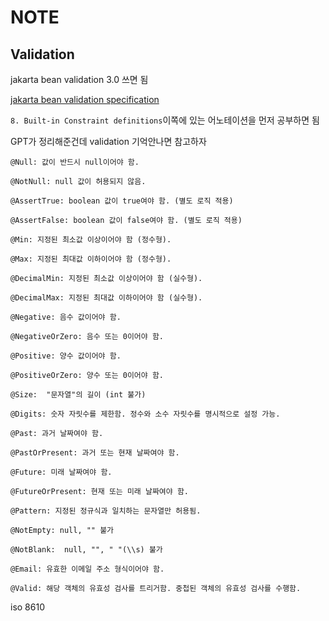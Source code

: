 # NOTE


## Validation

jakarta bean validation 3.0 쓰면 됨 

[jakarta bean validation specification](https://jakarta.ee/specifications/bean-validation/3.0/jakarta-bean-validation-spec-3.0.html#builtinconstraints)

`8. Built-in Constraint definitions`이쪽에 있는 어노테이션을 먼저 공부하면 됨

GPT가 정리해준건데 validation 기억안나면 참고하자

```text
@Null: 값이 반드시 null이어야 함.

@NotNull: null 값이 허용되지 않음.

@AssertTrue: boolean 값이 true여야 함. (별도 로직 적용)

@AssertFalse: boolean 값이 false여야 함. (별도 로직 적용)

@Min: 지정된 최소값 이상이어야 함 (정수형).

@Max: 지정된 최대값 이하이어야 함 (정수형).

@DecimalMin: 지정된 최소값 이상이어야 함 (실수형).

@DecimalMax: 지정된 최대값 이하이어야 함 (실수형).

@Negative: 음수 값이어야 함.

@NegativeOrZero: 음수 또는 0이어야 함.

@Positive: 양수 값이어야 함.

@PositiveOrZero: 양수 또는 0이어야 함.

@Size:  "문자열"의 길이 (int 불가)

@Digits: 숫자 자릿수를 제한함. 정수와 소수 자릿수를 명시적으로 설정 가능.

@Past: 과거 날짜여야 함.

@PastOrPresent: 과거 또는 현재 날짜여야 함.

@Future: 미래 날짜여야 함.

@FutureOrPresent: 현재 또는 미래 날짜여야 함.

@Pattern: 지정된 정규식과 일치하는 문자열만 허용됨.

@NotEmpty: null, "" 불가

@NotBlank:  null, "", " "(\\s) 불가

@Email: 유효한 이메일 주소 형식이어야 함.

@Valid: 해당 객체의 유효성 검사를 트리거함. 중첩된 객체의 유효성 검사를 수행함.
```


iso 8610